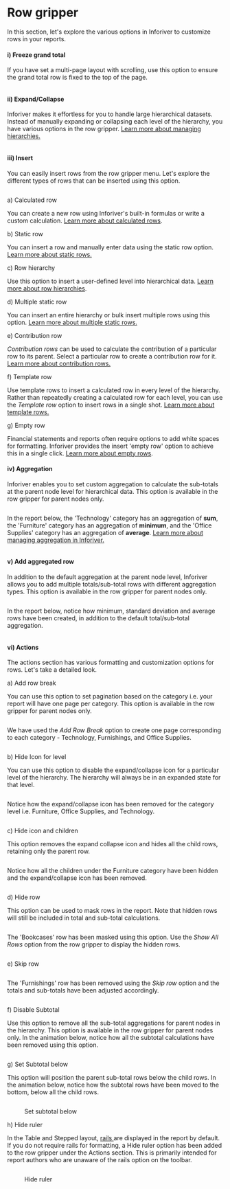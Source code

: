 # Row gripper

In this section, let's explore the various options in Inforiver to customize rows in your reports.&#x20;

#### i) Freeze grand total

If you have set a multi-page layout with scrolling,  use this option to ensure the grand total row is fixed to the top of the page.

<figure><img src="../../../../.gitbook/assets/image (331).png" alt=""><figcaption></figcaption></figure>

#### ii) Expand/Collapse

Inforiver makes it effortless for you to handle large hierarchical datasets. Instead of manually expanding or collapsing each level of the hierarchy, you have various options in the row gripper. [Learn more about managing hierarchies.](../../manage-hierarchies/)

<figure><img src="../../../../.gitbook/assets/image (39) (2).png" alt=""><figcaption></figcaption></figure>

#### iii) Insert

You can easily insert rows from the row gripper menu. Let's explore the different types of rows that can be inserted using this option.

<figure><img src="../../../../.gitbook/assets/image (3) (7).png" alt=""><figcaption></figcaption></figure>

a) Calculated row

You can create a new row using Inforiver's built-in formulas or write a custom calculation. [Learn more about calculated rows](../../../4.-adding-business-logic-and-formulae/insert-calculated-rows.md).

b) Static row

You can insert a row and manually enter data using the static row option. [Learn more about static rows.](../../../4.-adding-business-logic-and-formulae/insert-manual-input-rows.md)

c) Row hierarchy

Use this option to insert a user-defined level into hierarchical data. [Learn more about row hierarchies](../../../4.-adding-business-logic-and-formulae/insert-manual-input-rows.md#ii-row-hierarchy).

d) Multiple static row

You can insert an entire hierarchy or bulk insert multiple rows using this option. [Learn more about multiple static rows.](../../../4.-adding-business-logic-and-formulae/insert-manual-input-rows.md#i-multiple-static-row)

e) Contribution row

_Contribution rows_ can be used to calculate the contribution of a particular row to its parent. Select a particular row to create a contribution row for it. [Learn more about contribution rows.](../../../4.-adding-business-logic-and-formulae/quick-formula.md#3.-contribution-rows)

f) Template row

Use template rows to insert a calculated row in every level of the hierarchy. Rather than repeatedly creating a calculated row for each level, you can use the _Template row_ option to insert rows in a single shot. [Learn more about template rows.](../../../../advanced-topics/template-rows.md)

g) Empty row

Financial statements and reports often require options to add white spaces for formatting. Inforiver provides the insert 'empty row' option to achieve this in a single click.  [Learn more about empty rows](../../../2.-displaying-information/basic-formatting/insert-blank-rows.md).

#### iv) Aggregation

Inforiver enables you to set custom aggregation to calculate the sub-totals at the parent node level for hierarchical data. This option is available in the row gripper for parent nodes only.

<figure><img src="../../../../.gitbook/assets/image (4) (5).png" alt=""><figcaption></figcaption></figure>

In the report below, the 'Technology' category has an aggregation of **sum**, the 'Furniture' category has an aggregation of **minimum**, and the 'Office Supplies' category has an aggregation of **average**. [Learn more about managing aggregation in Inforiver.](../../../../advanced-topics/manage-aggregations.md)

<figure><img src="../../../../.gitbook/assets/image (5) (7).png" alt=""><figcaption></figcaption></figure>

#### v) Add aggregated row

In addition to the default aggregation at the parent node level, Inforiver allows you to add multiple totals/sub-total rows with different aggregation types. This option is available in the row gripper for parent nodes only.

<figure><img src="../../../../.gitbook/assets/image (6) (8).png" alt=""><figcaption></figcaption></figure>

In the report below, notice how minimum, standard deviation and average rows have been created, in addition to the default total/sub-total aggregation.

<figure><img src="../../../../.gitbook/assets/image (7) (8).png" alt=""><figcaption></figcaption></figure>

#### vi) Actions

The actions section has various formatting and customization options for rows. Let's take a detailed look.

a) Add row break

You can use this option to set pagination based on the category i.e. your report will have one page per category. This option is available in the row gripper for parent nodes only.

<figure><img src="../../../../.gitbook/assets/image (8) (7).png" alt=""><figcaption></figcaption></figure>

We have used the _Add Row Break_ option to create one page corresponding to each category - Technology, Furnishings, and Office Supplies.

<figure><img src="../../../../.gitbook/assets/image (9) (6).png" alt=""><figcaption></figcaption></figure>

b) Hide Icon for level

You can use this option to disable the expand/collapse icon for a particular level of the hierarchy. The hierarchy will always be in an expanded state for that level.

<figure><img src="../../../../.gitbook/assets/image (11) (7).png" alt=""><figcaption></figcaption></figure>

Notice how the expand/collapse icon has been removed for the category level i.e. Furniture, Office Supplies, and Technology.

<figure><img src="../../../../.gitbook/assets/image (12) (3).png" alt=""><figcaption></figcaption></figure>

c) Hide icon and children

This option removes the expand collapse icon and hides all the child rows, retaining only the parent row.

<figure><img src="../../../../.gitbook/assets/image (13) (6).png" alt=""><figcaption></figcaption></figure>

Notice how all the children under the Furniture category have been hidden and the expand/collapse icon has been removed.

<figure><img src="../../../../.gitbook/assets/image (14) (4).png" alt=""><figcaption></figcaption></figure>

d) Hide row

This option can be used to mask rows in the report. Note that hidden rows will still be included in total and sub-total calculations.

<figure><img src="../../../../.gitbook/assets/image (16) (5).png" alt=""><figcaption></figcaption></figure>

The 'Bookcases' row has been masked using this option. Use the _Show All Rows_ option from the row gripper to display the hidden rows.

<figure><img src="../../../../.gitbook/assets/image (17) (6).png" alt=""><figcaption></figcaption></figure>

e) Skip row

<figure><img src="../../../../.gitbook/assets/image (18) (4).png" alt=""><figcaption></figcaption></figure>

The 'Furnishings' row has been removed using the _Skip row_ option and the totals and sub-totals have been adjusted accordingly.

<figure><img src="../../../../.gitbook/assets/image (20) (2).png" alt=""><figcaption></figcaption></figure>

f) Disable Subtotal

Use this option to remove all the sub-total aggregations for parent nodes in the hierarchy. This option is available in the row gripper for parent nodes only. In the animation below, notice how all the subtotal calculations have been removed using this option.

<figure><img src="../../../../.gitbook/assets/Disable subtotal (1).gif" alt=""><figcaption></figcaption></figure>

g) Set Subtotal below

This option will position the parent sub-total rows below the child rows. In the animation below, notice how the subtotal rows have been moved to the bottom, below all the child rows.

<figure><img src="../../../../.gitbook/assets/Setsubtotalbelow.gif" alt=""><figcaption><p>Set subtotal below</p></figcaption></figure>

h) Hide ruler

In the Table and Stepped layout, [rails ](../rails.md)are displayed in the report by default. If you do not require rails for formatting, a Hide ruler option has been added to the row gripper under the Actions section. This is primarily intended for report authors who are unaware of the rails option on the toolbar.

<figure><img src="../../../../.gitbook/assets/8.1. Hide ruler.png" alt=""><figcaption><p>Hide ruler</p></figcaption></figure>
